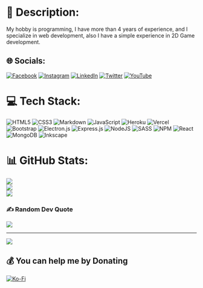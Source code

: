 # 💫 Description:

My hobby is programming, I have more than 4 years of experience, and I specialize in web development, also I have a simple experience in 2D Game development.

## 🌐 Socials:

[![Facebook](https://img.shields.io/badge/Facebook-%231877F2.svg?logo=Facebook&logoColor=white)](https://facebook.com/ayoubmamouni24) [![Instagram](https://img.shields.io/badge/Instagram-%23E4405F.svg?logo=Instagram&logoColor=white)](https://instagram.com/mamouni.dev) [![LinkedIn](https://img.shields.io/badge/LinkedIn-%230077B5.svg?logo=linkedin&logoColor=white)](https://linkedin.com/in/ayoub-mamouni) [![Twitter](https://img.shields.io/badge/Twitter-%231DA1F2.svg?logo=Twitter&logoColor=white)](https://twitter.com/ayoubmamouni24) [![YouTube](https://img.shields.io/badge/YouTube-%23FF0000.svg?logo=YouTube&logoColor=white)](https://youtube.com/c/UCOkA4RY7yIdlS9iCQwHdxmA)

# 💻 Tech Stack:

![HTML5](https://img.shields.io/badge/html5-%23E34F26.svg?style=for-the-badge&logo=html5&logoColor=white) ![CSS3](https://img.shields.io/badge/css3-%231572B6.svg?style=for-the-badge&logo=css3&logoColor=white) ![Markdown](https://img.shields.io/badge/markdown-%23000000.svg?style=for-the-badge&logo=markdown&logoColor=white) ![JavaScript](https://img.shields.io/badge/javascript-%23323330.svg?style=for-the-badge&logo=javascript&logoColor=%23F7DF1E) ![Heroku](https://img.shields.io/badge/heroku-%23430098.svg?style=for-the-badge&logo=heroku&logoColor=white) ![Vercel](https://img.shields.io/badge/vercel-%23000000.svg?style=for-the-badge&logo=vercel&logoColor=white) ![Bootstrap](https://img.shields.io/badge/bootstrap-%23563D7C.svg?style=for-the-badge&logo=bootstrap&logoColor=white) ![Electron.js](https://img.shields.io/badge/Electron-191970?style=for-the-badge&logo=Electron&logoColor=white) ![Express.js](https://img.shields.io/badge/express.js-%23404d59.svg?style=for-the-badge&logo=express&logoColor=%2361DAFB) ![NodeJS](https://img.shields.io/badge/node.js-6DA55F?style=for-the-badge&logo=node.js&logoColor=white) ![SASS](https://img.shields.io/badge/SASS-hotpink.svg?style=for-the-badge&logo=SASS&logoColor=white) ![NPM](https://img.shields.io/badge/NPM-%23000000.svg?style=for-the-badge&logo=npm&logoColor=white) ![React](https://img.shields.io/badge/react-%2320232a.svg?style=for-the-badge&logo=react&logoColor=%2361DAFB) ![MongoDB](https://img.shields.io/badge/MongoDB-%234ea94b.svg?style=for-the-badge&logo=mongodb&logoColor=white) ![Inkscape](https://img.shields.io/badge/Inkscape-e0e0e0?style=for-the-badge&logo=inkscape&logoColor=080A13)

# 📊 GitHub Stats:

![](https://github-readme-stats.vercel.app/api?username=ayoubmamouni&theme=dark&hide_border=false&include_all_commits=true&count_private=true)<br/>
![](https://github-readme-streak-stats.herokuapp.com/?user=ayoubmamouni&theme=dark&hide_border=false)<br/>
![](https://github-readme-stats.vercel.app/api/top-langs/?username=ayoubmamouni&theme=dark&hide_border=false&include_all_commits=true&count_private=true&layout=compact)

### ✍️ Random Dev Quote

![](https://quotes-github-readme.vercel.app/api?type=horizontal&theme=gruvbox)

---

[![](https://visitcount.itsvg.in/api?id=ayoubmamouni&icon=0&color=1)](https://visitcount.itsvg.in)

## 💰 You can help me by Donating

[![Ko-Fi](https://img.shields.io/badge/Ko--fi-F16061?style=for-the-badge&logo=ko-fi&logoColor=white)](https://ko-fi.com/ayoubmamouni)

<!-- Proudly created with GPRM ( https://gprm.itsvg.in ) -->
